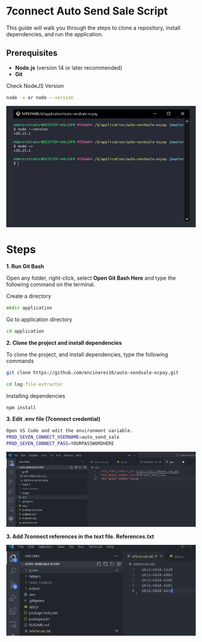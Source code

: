 # 7connect Auto Send Sale Script

This guide will walk you through the steps to clone a repository, install dependencies, and run the application.

## Prerequisites

- **Node.js** (version 14 or later recommended)
- **Git**

Check NodeJS Version

```cmd
node -v or node --version 
```
![add references](guide/node-version.png)


# Steps

**1. Run Git Bash**

   Open any folder, right-click, select **Open Git Bash Here** and type the following command on the terminal.

Create a directory
   
```cmd
mkdir application
```

  Go to application directory

```cmd
cd application
```

**2. Clone the project and install dependencies**

   To clone the project, and install dependencies, type the following commands

```bash
git clone https://github.com/encinares16/auto-sendsale-ecpay.git
```

```cmd
cd log-file-extractor
```

Installing dependencies

```cmd
npm install
```

**3. Edit .env file (7connect credential)**
```bash
Open VS Code and edit the environment variable.
PROD_SEVEN_CONNECT_USERNAME=auto_send_sale
PROD_SEVEN_CONNECT_PASS=YOURPASSWORDHERE
```
![add references](guide/credentials.png)

**3. Add 7connect references in the text file. References.txt**

![add references](guide/add-references.png)